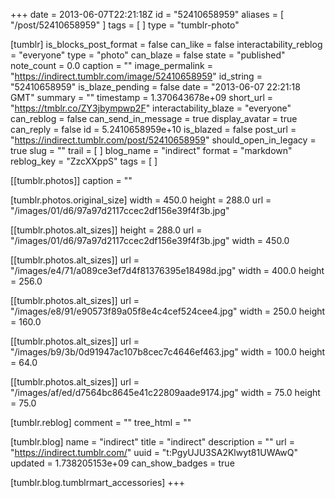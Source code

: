 +++
date = 2013-06-07T22:21:18Z
id = "52410658959"
aliases = [ "/post/52410658959" ]
tags = [ ]
type = "tumblr-photo"

[tumblr]
is_blocks_post_format = false
can_like = false
interactability_reblog = "everyone"
type = "photo"
can_blaze = false
state = "published"
note_count = 0.0
caption = ""
image_permalink = "https://indirect.tumblr.com/image/52410658959"
id_string = "52410658959"
is_blaze_pending = false
date = "2013-06-07 22:21:18 GMT"
summary = ""
timestamp = 1.370643678e+09
short_url = "https://tmblr.co/ZY3jbympwp2F"
interactability_blaze = "everyone"
can_reblog = false
can_send_in_message = true
display_avatar = true
can_reply = false
id = 5.2410658959e+10
is_blazed = false
post_url = "https://indirect.tumblr.com/post/52410658959"
should_open_in_legacy = true
slug = ""
trail = [ ]
blog_name = "indirect"
format = "markdown"
reblog_key = "ZzcXXppS"
tags = [ ]

[[tumblr.photos]]
caption = ""

[tumblr.photos.original_size]
width = 450.0
height = 288.0
url = "/images/01/d6/97a97d2117ccec2df156e39f4f3b.jpg"

[[tumblr.photos.alt_sizes]]
height = 288.0
url = "/images/01/d6/97a97d2117ccec2df156e39f4f3b.jpg"
width = 450.0

[[tumblr.photos.alt_sizes]]
url = "/images/e4/71/a089ce3ef7d4f81376395e18498d.jpg"
width = 400.0
height = 256.0

[[tumblr.photos.alt_sizes]]
url = "/images/e8/91/e90573f89a05f8e4c4cef524cee4.jpg"
width = 250.0
height = 160.0

[[tumblr.photos.alt_sizes]]
url = "/images/b9/3b/0d91947ac107b8cec7c4646ef463.jpg"
width = 100.0
height = 64.0

[[tumblr.photos.alt_sizes]]
url = "/images/af/ed/d7564bc8645e41c22809aade9174.jpg"
width = 75.0
height = 75.0

[tumblr.reblog]
comment = ""
tree_html = ""

[tumblr.blog]
name = "indirect"
title = "indirect"
description = ""
url = "https://indirect.tumblr.com/"
uuid = "t:PgyUJU3SA2Klwyt81UWAwQ"
updated = 1.738205153e+09
can_show_badges = true

[tumblr.blog.tumblrmart_accessories]
+++
